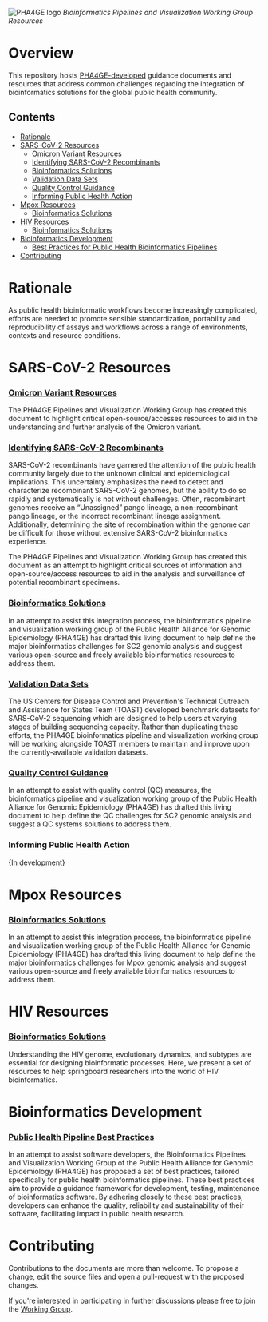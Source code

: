 
![PHA4GE logo](https://pha4ge.org/wp-content/uploads/2020/09/phage-logo-thin.png)
*Bioinformatics Pipelines and Visualization Working Group Resources*

Overview
========
This repository hosts [PHA4GE-developed](https://pha4ge.org/) guidance documents and resources that address common challenges regarding the integration of bioinformatics solutions for the global public health community.

## Contents
- [Rationale](#rationale)
- [SARS-CoV-2 Resources](#sars-cov-2-resources)
	- [Omicron Variant Resources](/docs/omicron-resources.md)
	- [Identifying SARS-CoV-2 Recombinants](docs/sc2-recombinants.md)
	- [Bioinformatics Solutions](docs/bioinfo-solutions.md)
	- [Validation Data Sets](https://github.com/CDCgov/datasets-sars-cov-2)
	- [Quality Control Guidance](docs/qc-solutions.md)
	- [Informing Public Health Action](#sars-cov-2-resources)
- [Mpox Resources](#mpox-resources)
	- [Bioinformatics Solutions](docs/mpxv-bioinfo-solutions.md)
- [HIV Resources](#hiv-resources)
	- [Bioinformatics Solutions](docs/hiv-bioinfo-solutions.md)
- [Bioinformatics Development](#bioinformatics-development)
	- [Best Practices for Public Health Bioinformatics Pipelines](https://github.com/pha4ge/public-health-pipeline-best-practices/blob/main/docs/pipeline-best-practices.md)
- [Contributing](#contributing)


Rationale
========
As public health bioinformatic workflows become increasingly complicated, efforts are needed to promote sensible standardization, portability and reproducibility of assays and workflows across a range of environments, contexts and resource conditions. 

SARS-CoV-2 Resources
==================

### [Omicron Variant Resources](/docs/omicron-resources.md)

The PHA4GE Pipelines and Visualization Working Group has created this document to highlight critical open-source/accesses resources to aid in the understanding and further analysis of the Omicron variant. 

### [Identifying SARS-CoV-2 Recombinants](docs/sc2-recombinants.md)

SARS-CoV-2 recombinants have garnered the attention of the public health community largely due to the unknown clinical and epidemiological implications. This uncertainty emphasizes the need to detect and characterize recombinant SARS-CoV-2 genomes, but the ability to do so rapidly and systematically is not without challenges. Often, recombinant genomes receive an “Unassigned” pango lineage, a non-recombinant pango lineage, or the incorrect recombinant lineage assignment. Additionally, determining the site of recombination within the genome can be difficult for those without extensive SARS-CoV-2 bioinformatics experience.

The PHA4GE Pipelines and Visualization Working Group has created this document as an attempt to highlight critical sources of information and open-source/access resources to aid in the analysis and surveillance of potential recombinant specimens.

### [Bioinformatics Solutions](docs/bioinfo-solutions.md)

In an attempt to assist this integration process, the bioinformatics pipeline and visualization working group of the Public Health Alliance for Genomic Epidemiology (PHA4GE) has drafted this living document to help define the major bioinformatics challenges for SC2 genomic analysis and suggest various open-source and freely available bioinformatics resources to address them.

### [Validation Data Sets](https://github.com/CDCgov/datasets-sars-cov-2)

The US Centers for Disease Control and Prevention's Technical Outreach and Assistance for States Team (TOAST) developed benchmark datasets for SARS-CoV-2 sequencing which are designed to help users at varying stages of building sequencing capacity. Rather than duplicating these efforts, the PHA4GE bioinformatics pipeline and visualization working group will be working alongside TOAST members to maintain and improve upon the currently-available validation datasets. 

### [Quality Control Guidance](docs/qc-solutions.md)

In an attempt to assist with quality control (QC) measures, the bioinformatics pipeline and visualization working group of the Public Health Alliance for Genomic Epidemiology (PHA4GE) has drafted this living document to help define the QC challenges for SC2 genomic analysis and suggest a QC systems solutions to address them.

### Informing Public Health Action

{In development}


Mpox Resources
==================

### [Bioinformatics Solutions](docs/mpxv-bioinfo-solutions.md)

In an attempt to assist this integration process, the bioinformatics pipeline and visualization working group of the Public Health Alliance for Genomic Epidemiology (PHA4GE) has drafted this living document to help define the major bioinformatics challenges for Mpox genomic analysis and suggest various open-source and freely available bioinformatics resources to address them.

HIV Resources
==================

### [Bioinformatics Solutions](docs/hiv-bioinfo-solutions.md)

Understanding the HIV genome, evolutionary dynamics, and subtypes are essential for designing bioinformatic processes. Here, we present a set of resources to help springboard researchers into the world of HIV bioinformatics.

Bioinformatics Development
==================

### [Public Health Pipeline Best Practices](https://github.com/pha4ge/public-health-pipeline-best-practices/blob/main/docs/pipeline-best-practices.md)

In an attempt to assist software developers, the Bioinformatics Pipelines and Visualization Working Group of the Public Health Alliance for Genomic Epidemiology (PHA4GE) has proposed a set of best practices, tailored specifically for public health bioinformatics pipelines. These best practices aim to provide a guidance framework for development, testing, maintenance of bioinformatics software. By adhering closely to these best practices, developers can enhance the quality, reliability and sustainability of their software, facilitating impact in public health research.

Contributing
============
Contributions to the documents are more than welcome. To propose a change, edit the source files and open a pull-request with the proposed changes.

If you're interested in participating in further discussions please free to join the [Working Group](https://pha4ge.org/bioinformatics-pipelines-and-visualization/).

